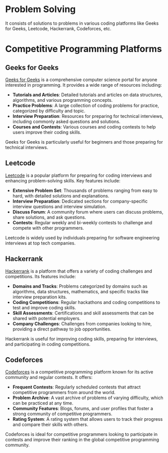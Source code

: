 # Problem Solving
It consists of solutions to problems in various coding platforms like Geeks for Geeks, Leetcode, Hackerrank, Codeforces, etc.

# Competitive Programming Platforms

## Geeks for Geeks
[Geeks for Geeks](https://www.geeksforgeeks.org/) is a comprehensive computer science portal for anyone interested in programming. It provides a wide range of resources including:

- **Tutorials and Articles**: Detailed tutorials and articles on data structures, algorithms, and various programming concepts.
- **Practice Problems**: A large collection of coding problems for practice, categorized by difficulty and topic.
- **Interview Preparation**: Resources for preparing for technical interviews, including commonly asked questions and solutions.
- **Courses and Contests**: Various courses and coding contests to help users improve their coding skills.

Geeks for Geeks is particularly useful for beginners and those preparing for technical interviews.

## Leetcode
[Leetcode](https://leetcode.com/) is a popular platform for preparing for coding interviews and enhancing problem-solving skills. Key features include:

- **Extensive Problem Set**: Thousands of problems ranging from easy to hard, with detailed solutions and explanations.
- **Interview Preparation**: Dedicated sections for company-specific interview questions and interview simulation.
- **Discuss Forum**: A community forum where users can discuss problems, share solutions, and ask questions.
- **Contests**: Regular weekly and bi-weekly contests to challenge and compete with other programmers.

Leetcode is widely used by individuals preparing for software engineering interviews at top tech companies.

## Hackerrank
[Hackerrank](https://www.hackerrank.com/) is a platform that offers a variety of coding challenges and competitions. Its features include:

- **Domains and Tracks**: Problems categorized by domains such as algorithms, data structures, mathematics, and specific tracks like interview preparation kits.
- **Coding Competitions**: Regular hackathons and coding competitions to test and improve coding skills.
- **Skill Assessments**: Certifications and skill assessments that can be shared with potential employers.
- **Company Challenges**: Challenges from companies looking to hire, providing a direct pathway to job opportunities.

Hackerrank is useful for improving coding skills, preparing for interviews, and participating in coding competitions.

## Codeforces
[Codeforces](https://codeforces.com/) is a competitive programming platform known for its active community and regular contests. It offers:

- **Frequent Contests**: Regularly scheduled contests that attract competitive programmers from around the world.
- **Problem Archive**: A vast archive of problems of varying difficulty, which can be practiced at any time.
- **Community Features**: Blogs, forums, and user profiles that foster a strong community of competitive programmers.
- **Rating System**: A rating system that allows users to track their progress and compare their skills with others.

Codeforces is ideal for competitive programmers looking to participate in contests and improve their ranking in the global competitive programming community.
